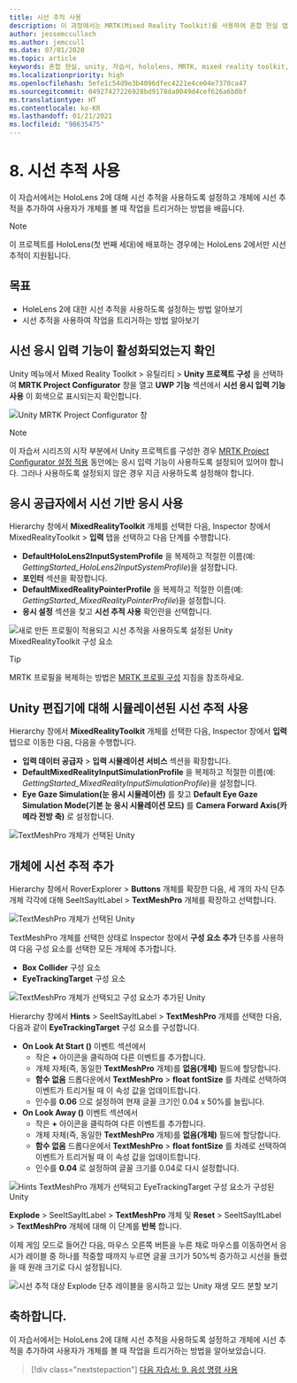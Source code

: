 ```yaml
---
title: 시선 추적 사용
description: 이 과정에서는 MRTK(Mixed Reality Toolkit)를 사용하여 혼합 현실 앱에서 시선 추적을 사용하는 방법을 보여줍니다.
author: jessemcculloch
ms.author: jemccull
ms.date: 07/01/2020
ms.topic: article
keywords: 혼합 현실, unity, 자습서, hololens, MRTK, mixed reality toolkit, UWP, 시선 추적
ms.localizationpriority: high
ms.openlocfilehash: 5efe1c54d9e3b4096dfec4221e4ce04e7370ca47
ms.sourcegitcommit: 04927427226928bd9178da0049d4cef626a6b0bf
ms.translationtype: HT
ms.contentlocale: ko-KR
ms.lasthandoff: 01/21/2021
ms.locfileid: "98635475"
---
```

# <a name="8-using-eye-tracking"></a>8. 시선 추적 사용

이 자습서에서는 HoloLens 2에 대해 시선 추적을 사용하도록 설정하고 개체에 시선 추적을 추가하여 사용자가 개체를 볼 때 작업을 트리거하는 방법을 배웁니다.

> [!NOTE]
> 이 프로젝트를 HoloLens(첫 번째 세대)에 배포하는 경우에는 HoloLens 2에서만 시선 추적이 지원됩니다.

## <a name="objectives"></a>목표

* HoleLens 2에 대한 시선 추적을 사용하도록 설정하는 방법 알아보기
* 시선 추적을 사용하여 작업을 트리거하는 방법 알아보기

## <a name="ensuring-the-eye-gaze-input-capability-is-enabled"></a>시선 응시 입력 기능이 활성화되었는지 확인

Unity 메뉴에서 Mixed Reality Toolkit > 유틸리티 > **Unity 프로젝트 구성** 을 선택하여 **MRTK Project Configurator** 창을 열고 **UWP 기능** 섹션에서 **시선 응시 입력 기능 사용** 이 회색으로 표시되는지 확인합니다.

![Unity MRTK Project Configurator 창](images/mr-learning-base/base-08-section1-step1-1.png)

> [!NOTE]
> 이 자습서 시리즈의 시작 부분에서 Unity 프로젝트를 구성한 경우 [MRTK Project Configurator 설정 적용](mr-learning-base-02.md#creating-and-configuring-the-scene) 동안에는 응시 입력 기능이 사용하도록 설정되어 있어야 합니다. 그러나 사용하도록 설정되지 않은 경우 지금 사용하도록 설정해야 합니다.

## <a name="enabling-eye-based-gaze-in-the-gaze-provider"></a>응시 공급자에서 시선 기반 응시 사용

Hierarchy 창에서 **MixedRealityToolkit** 개체를 선택한 다음, Inspector 창에서 MixedRealityToolkit > **입력** 탭을 선택하고 다음 단계를 수행합니다.

* **DefaultHoloLens2InputSystemProfile** 을 복제하고 적절한 이름(예: _GettingStarted_HoloLens2InputSystemProfile_)을 설정합니다.
* **포인터** 섹션을 확장합니다.
* **DefaultMixedRealityPointerProfile** 을 복제하고 적절한 이름(예: _GettingStarted_MixedRealityPointerProfile_)을 설정합니다.
* **응시 설정** 섹션을 찾고 **시선 추적 사용** 확인란을 선택합니다.

![새로 만든 프로필이 적용되고 시선 추적을 사용하도록 설정된 Unity MixedRealityToolkit 구성 요소](images/mr-learning-base/base-08-section2-step1-1.png)

> [!TIP]
> MRTK 프로필을 복제하는 방법은 [MRTK 프로필 구성](mr-learning-base-03.md) 지침을 참조하세요.

## <a name="enabling-simulated-eye-tracking-for-the-unity-editor"></a>Unity 편집기에 대해 시뮬레이션된 시선 추적 사용

Hierarchy 창에서 **MixedRealityToolkit** 개체를 선택한 다음, Inspector 창에서 **입력** 탭으로 이동한 다음, 다음을 수행합니다.

* **입력 데이터 공급자** > **입력 시뮬레이션 서비스** 섹션을 확장합니다.
* **DefaultMixedRealityInputSimulationProfile** 을 복제하고 적절한 이름(예: _GettingStarted_MixedRealityInputSimulationProfile_)을 설정합니다.
* **Eye Gaze Simulation(눈 응시 시뮬레이션)** 를 찾고 **Default Eye Gaze Simulation Mode(기본 눈 응시 시뮬레이션 모드)** 를 **Camera Forward Axis(카메라 전방 축)** 로 설정합니다.

![TextMeshPro 개체가 선택된 Unity](images/mr-learning-base/base-08-section3-step1-1.png)

## <a name="adding-eye-tracking-to-objects"></a>개체에 시선 추적 추가

Hierarchy 창에서 RoverExplorer > **Buttons** 개체를 확장한 다음, 세 개의 자식 단추 개체 각각에 대해 SeeItSayItLabel > **TextMeshPro** 개체를 확장하고 선택합니다.

![TextMeshPro 개체가 선택된 Unity](images/mr-learning-base/base-08-section4-step1-1.png)

TextMeshPro 개체를 선택한 상태로 Inspector 창에서 **구성 요소 추가** 단추를 사용하여 다음 구성 요소를 선택한 모든 개체에 추가합니다.

* **Box Collider** 구성 요소
* **EyeTrackingTarget** 구성 요소

![TextMeshPro 개체가 선택되고 구성 요소가 추가된 Unity](images/mr-learning-base/base-08-section4-step1-2.png)

Hierarchy 창에서 **Hints** > SeeItSayItLabel > **TextMeshPro** 개체를 선택한 다음, 다음과 같이 **EyeTrackingTarget** 구성 요소를 구성합니다.

* **On Look At Start ()** 이벤트 섹션에서
  * 작은 **+** 아이콘을 클릭하여 다른 이벤트를 추가합니다.
  * 개체 자체(즉, 동일한 **TextMeshPro** 개체)를 **없음(개체)** 필드에 할당합니다.
  * **함수 없음** 드롭다운에서 **TextMeshPro** > **float fontSize** 를 차례로 선택하여 이벤트가 트리거될 때 이 속성 값을 업데이트합니다.
  * 인수를 **0.06** 으로 설정하여 현재 글꼴 크기인 0.04 x 50%를 늘립니다.
* **On Look Away ()** 이벤트 섹션에서
  * 작은 **+** 아이콘을 클릭하여 다른 이벤트를 추가합니다.
  * 개체 자체(즉, 동일한 **TextMeshPro** 개체)를 **없음(개체)** 필드에 할당합니다.
  * **함수 없음** 드롭다운에서 **TextMeshPro** > **float fontSize** 를 차례로 선택하여 이벤트가 트리거될 때 이 속성 값을 업데이트합니다.
  * 인수를 **0.04** 로 설정하여 글꼴 크기를 0.04로 다시 설정합니다.

![Hints TextMeshPro 개체가 선택되고 EyeTrackingTarget 구성 요소가 구성된 Unity](images/mr-learning-base/base-08-section4-step1-3.png)

**Explode** > SeeItSayItLabel > **TextMeshPro** 개체 및 **Reset** > SeeItSayItLabel > **TextMeshPro** 개체에 대해 이 단계를 **반복** 합니다.

이제 게임 모드로 들어간 다음, 마우스 오른쪽 버튼을 누른 채로 마우스를 이동하면서 응시가 레이블 중 하나를 적중할 때까지 누르면 글꼴 크기가 50%씩 증가하고 시선을 돌렸을 때 원래 크기로 다시 설정됩니다.

![시선 추적 대상 Explode 단추 레이블을 응시하고 있는 Unity 재생 모드 분할 보기](images/mr-learning-base/base-08-section4-step1-4.png)

## <a name="congratulations"></a>축하합니다.

이 자습서에서는 HoloLens 2에 대해 시선 추적을 사용하도록 설정하고 개체에 시선 추적을 추가하여 사용자가 개체를 볼 때 작업을 트리거하는 방법을 알아보았습니다.

> [!div class="nextstepaction"]
> [다음 자습서: 9. 음성 명령 사용](mr-learning-base-09.md)
